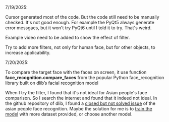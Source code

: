 7/19/2025:

Cursor generated most of the code. But the code still need to be manually checked. It's not good enough. For example the PyQt5 always generate error messgaes, but it won't try PyQt6 until I told it to try. That's weird.

Example video need to be added to show the effect of filter. 

Try to add more filters, not only for human face, but for other objects, to increase applicability.

7/20/2025:

To compare the target face with the faces on screen, it use function **face_recognition.compare_faces** from the popular Python face_recognition library built on dlib’s facial recognition model

When I try the filter, I found that it's not ideal for Asian people's face comparison. So I search the internet and found that it indeed not ideal. In the github repository of dlib, I found a [closed but not solved issue](https://github.com/davisking/dlib/issues/1407) of the asian people face recognition. Maybe the solution for me is to [train the model](https://dlib.net/dnn_metric_learning_on_images_ex.cpp.html) with more dataset provided, or choose another model.
